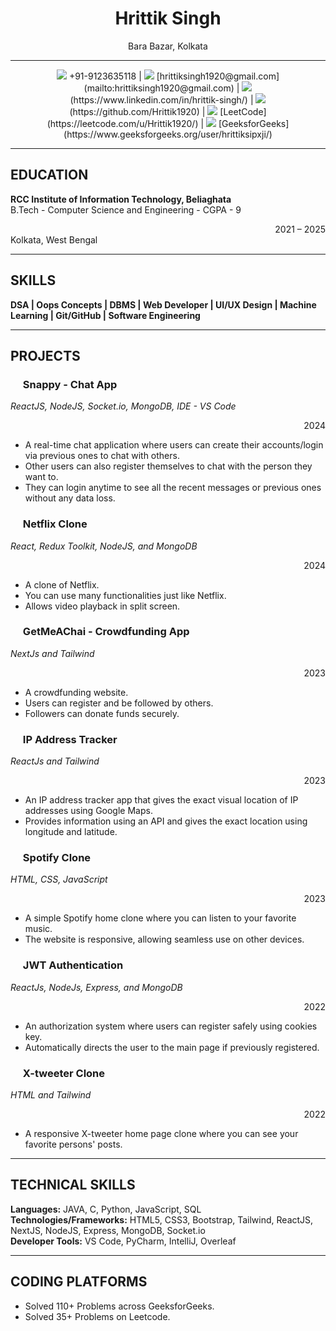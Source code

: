 # <div align="center">Hrittik Singh</div>
<div align="center">Bara Bazar, Kolkata</div>

---

<div align="center">
  <img src="https://img.icons8.com/material-outlined/24/000000/phone--v1.png"/> +91-9123635118 |
  <img src="https://img.icons8.com/material-outlined/24/000000/email.png"/> [hrittiksingh1920@gmail.com](mailto:hrittiksingh1920@gmail.com) |
  <img src="https://img.icons8.com/material-outlined/24/000000/linkedin.png"/> (https://www.linkedin.com/in/hrittik-singh/) |
  <img src="https://img.icons8.com/material-outlined/24/000000/github.png"/> (https://github.com/Hrittik1920) |
  <img src="https://img.icons8.com/external-tal-revivo-shadow-tal-revivo/24/000000/external-leetcode-a-crowd-learning-platform-for-coding-logo-shadow-tal-revivo.png"/> [LeetCode](https://leetcode.com/u/Hrittik1920/) |
  <img src="https://img.icons8.com/color/24/000000/geeksforgeeks.png"/> [GeeksforGeeks](https://www.geeksforgeeks.org/user/hrittiksipxji/)
</div>

---

## EDUCATION

**RCC Institute of Information Technology, Beliaghata**  
B.Tech - Computer Science and Engineering - CGPA - 9  
<div align="right">2021 – 2025</div>
Kolkata, West Bengal

---

## SKILLS

**DSA | Oops Concepts | DBMS | Web Developer | UI/UX Design | Machine Learning | Git/GitHub | Software Engineering**

---

## PROJECTS

### <img src="C:\Users\MUSSARRAT KHATOON\Documents\JOB-CV" width="16"/> Snappy - Chat App
*ReactJS, NodeJS, Socket.io, MongoDB, IDE - VS Code*  
<div align="right">2024</div>

- A real-time chat application where users can create their accounts/login via previous ones to chat with others.
- Other users can also register themselves to chat with the person they want to.
- They can login anytime to see all the recent messages or previous ones without any data loss.

### <img src="https://img.icons8.com/material-outlined/24/000000/project.png" width="16"/> Netflix Clone
*React, Redux Toolkit, NodeJS, and MongoDB*  
<div align="right">2024</div>

- A clone of Netflix.
- You can use many functionalities just like Netflix.
- Allows video playback in split screen.

### <img src="https://img.icons8.com/material-outlined/24/000000/project.png" width="16"/> GetMeAChai - Crowdfunding App
*NextJs and Tailwind*  
<div align="right">2023</div>

- A crowdfunding website.
- Users can register and be followed by others.
- Followers can donate funds securely.

### <img src="https://img.icons8.com/material-outlined/24/000000/project.png" width="16"/> IP Address Tracker
*ReactJs and Tailwind*  
<div align="right">2023</div>

- An IP address tracker app that gives the exact visual location of IP addresses using Google Maps.
- Provides information using an API and gives the exact location using longitude and latitude.

### <img src="https://img.icons8.com/material-outlined/24/000000/project.png" width="16"/> Spotify Clone
*HTML, CSS, JavaScript*  
<div align="right">2023</div>

- A simple Spotify home clone where you can listen to your favorite music.
- The website is responsive, allowing seamless use on other devices.

### <img src="https://img.icons8.com/material-outlined/24/000000/project.png" width="16"/> JWT Authentication
*ReactJs, NodeJs, Express, and MongoDB*  
<div align="right">2022</div>

- An authorization system where users can register safely using cookies key.
- Automatically directs the user to the main page if previously registered.

### <img src="https://img.icons8.com/material-outlined/24/000000/project.png" width="16"/> X-tweeter Clone
*HTML and Tailwind*  
<div align="right">2022</div>

- A responsive X-tweeter home page clone where you can see your favorite persons' posts.

---

## TECHNICAL SKILLS

**Languages:** JAVA, C, Python, JavaScript, SQL  
**Technologies/Frameworks:** HTML5, CSS3, Bootstrap, Tailwind, ReactJS, NextJS, NodeJS, Express, MongoDB, Socket.io  
**Developer Tools:** VS Code, PyCharm, IntelliJ, Overleaf

---

## CODING PLATFORMS

- Solved 110+ Problems across GeeksforGeeks.
- Solved 35+ Problems on Leetcode.
